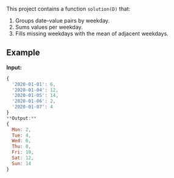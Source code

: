 This project contains a function `solution(D)` that:
1. Groups date–value pairs by weekday.
2. Sums values per weekday.
3. Fills missing weekdays with the mean of adjacent weekdays.

## Example
**Input:**
```js
{
  '2020-01-01': 6,
  '2020-01-04': 12,
  '2020-01-05': 14,
  '2020-01-06': 2,
  '2020-01-07': 4
}
**Output:**
{
  Mon: 2,
  Tue: 4,
  Wed: 6,
  Thu: 8,
  Fri: 10,
  Sat: 12,
  Sun: 14
}
